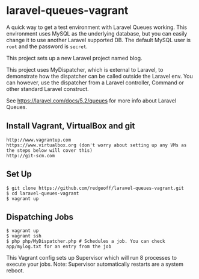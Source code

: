 # laravel-queues-vagrant

A quick way to get a test environment with Laravel Queues working. This environment uses MySQL as the underlying database, but you can easily change it to use another Laravel supported DB. The default MySQL user is `root` and the password is `secret`.

This project sets up a new Laravel project named blog.

This project uses MyDispatcher, which is external to Laravel, to demonstrate how the dispatcher can be called outside the Laravel env. You can however, use the dispatcher from a Laravel controller, Command or other standard Laravel construct.

See https://laravel.com/docs/5.2/queues for more info about Laravel Queues.


Install Vagrant, VirtualBox and git
---

    http://www.vagrantup.com
    https://www.virtualbox.org (don't worry about setting up any VMs as the steps below will cover this)
    http://git-scm.com


Set Up
---

    $ git clone https://github.com/redgeoff/laravel-queues-vagrant.git
    $ cd laravel-queues-vagrant
    $ vagrant up


Dispatching Jobs
---

    $ vagrant up
    $ vagrant ssh
    $ php php/MyDispatcher.php # Schedules a job. You can check app/mylog.txt for an entry from the job

This Vagrant config sets up Supervisor which will run 8 processes to execute your jobs. Note: Supervisor automatically restarts are a system reboot.
